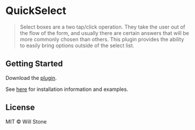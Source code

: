 # QuickSelect

> Select boxes are a two tap/click operation. They take the user out of the flow of the form, and usually there are certain answers that will be more commonly chosen than others. This plugin provides the ability to easily bring options outside of the select list.

## Getting Started

Download the [plugin][min].

[min]: https://github.com/eggboxio/quick-select/archive/master.zip

See [here](http://quick-select.eggbox.io) for installation information and examples.

## License

MIT © Will Stone
